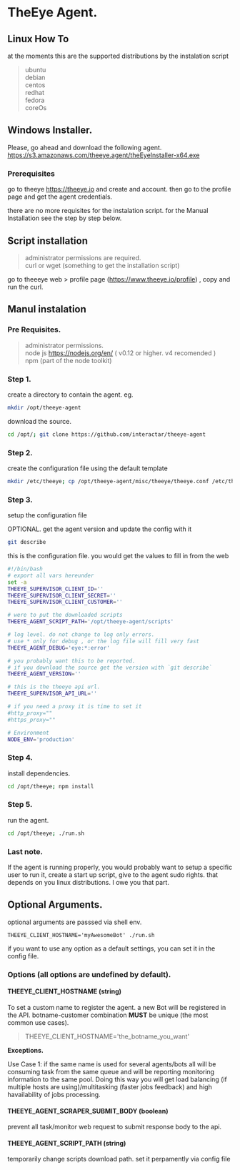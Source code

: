 

# TheEye Agent.


## Linux How To

at the moments this are the supported distributions by the instalation script

> ubuntu   
> debian   
> centos   
> redhat   
> fedora   
> coreOs


## Windows Installer.

Please, go ahead and download the following agent.
https://s3.amazonaws.com/theeye.agent/theEyeInstaller-x64.exe

### Prerequisites

go to theeye https://theeye.io and create and account. then go to the profile page and get the agent credentials.

there are no more requisites for the instalation script. for the Manual Installation see the step by step below.

## Script installation

> administrator permissions are required.   
> curl or wget (something to get the installation script)   

  go to theeeye web > profile page (https://www.theeye.io/profile) , copy and run the curl.


## Manul instalation

### Pre Requisites.

  > administrator permissions.   
  > node js https://nodejs.org/en/ ( v0.12 or higher. v4 recomended )    
  > npm (part of the node toolkit)    


### Step 1.

  create a directory to contain the agent. eg. 

  ```sh
  mkdir /opt/theeye-agent
  ```

  download the source. 

  ```sh
  cd /opt/; git clone https://github.com/interactar/theeye-agent
  ```

### Step 2.

  create the configuration file using the default template

  ```sh
  mkdir /etc/theeye; cp /opt/theeye-agent/misc/theeye/theeye.conf /etc/theeye/theeye.conf
  ```

### Step 3.

  setup the configuration file

  OPTIONAL. get the agent version and update the config with it

  ```sh
  git describe
  ```

  this is the configuration file. you would get the values to fill in from the web

  ```sh
#!/bin/bash
# export all vars hereunder
  set -a
  THEEYE_SUPERVISOR_CLIENT_ID=''
  THEEYE_SUPERVISOR_CLIENT_SECRET=''
  THEEYE_SUPERVISOR_CLIENT_CUSTOMER=''

# were to put the downloaded scripts
  THEEYE_AGENT_SCRIPT_PATH='/opt/theeye-agent/scripts'

# log level. do not change to log only errors.
# use * only for debug , or the log file will fill very fast
  THEEYE_AGENT_DEBUG='eye:*:error'

# you probably want this to be reported.
# if you download the source get the version with `git describe`
  THEEYE_AGENT_VERSION=''

# this is the theeye api url.
  THEEYE_SUPERVISOR_API_URL=''

# if you need a proxy it is time to set it
#http_proxy=""
#https_proxy=""

# Environment
  NODE_ENV='production'
  ```

### Step 4.

  install dependencies.

  ```sh
  cd /opt/theeye; npm install
  ```

### Step 5.
  run the agent.

  ```sh
  cd /opt/theeye; ./run.sh
  ```

### Last note.

  If the agent is running properly, you would probably want to setup a specific user to run it, create a start up script, give to the agent sudo rights. that depends on you linux distributions. I owe you that part.

## Optional Arguments.

  optional arguments are passsed via shell env.

  `THEEYE_CLIENT_HOSTNAME='myAwesomeBot' ./run.sh`

  if you want to use any option as a default settings, you can set it in the config file.


### Options (all options are undefined by default).

#### THEEYE_CLIENT_HOSTNAME (string)

  To set a custom name to register the agent. a new Bot will be registered in the API. botname-customer combination **MUST** be unique (the most common use cases).

  > THEEYE_CLIENT_HOSTNAME='the_botname_you_want'

  **Exceptions.**


  Use Case 1: if the same name is used for several agents/bots all will be consuming task from the same queue and will be reporting monitoring information to the same pool. Doing this way you will get load balancing (if multiple hosts are using)/multitasking (faster jobs feedback) and high havailability of jobs processing.

#### THEEYE_AGENT_SCRAPER_SUBMIT_BODY (boolean)

  prevent all task/monitor web request to submit response body to the api.

#### THEEYE_AGENT_SCRIPT_PATH (string)

  temporarily change scripts download path. set it perpamently via config file 
